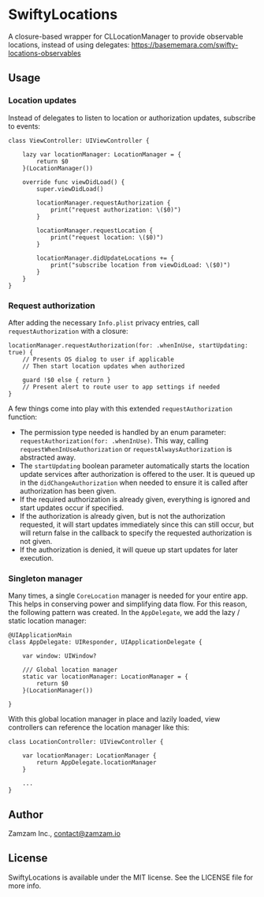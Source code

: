 # SwiftyLocations
A closure-based wrapper for CLLocationManager to provide observable locations, instead of using delegates: https://basememara.com/swifty-locations-observables

## Usage

### Location updates
Instead of delegates to listen to location or authorization updates, subscribe to events:
```
class ViewController: UIViewController {
    
    lazy var locationManager: LocationManager = {
        return $0
    }(LocationManager())
    
    override func viewDidLoad() {
        super.viewDidLoad()
 
        locationManager.requestAuthorization {
            print("request authorization: \($0)")
        }
 
        locationManager.requestLocation {
            print("request location: \($0)")
        }
        
        locationManager.didUpdateLocations += {
            print("subscribe location from viewDidLoad: \($0)")
        }
    }
}
```

### Request authorization
After adding the necessary `Info.plist` privacy entries, call `requestAuthorization` with a closure:
```
locationManager.requestAuthorization(for: .whenInUse, startUpdating: true) {
    // Presents OS dialog to user if applicable
    // Then start location updates when authorized
 
    guard !$0 else { return }
    // Present alert to route user to app settings if needed
}
```
A few things come into play with this extended `requestAuthorization` function:

* The permission type needed is handled by an enum parameter: `requestAuthorization(for: .whenInUse)`. This way, calling `requestWhenInUseAuthorization` or `requestAlwaysAuthorization` is abstracted away.
* The `startUpdating` boolean parameter automatically starts the location update services after authorization is offered to the user. It is queued up in the `didChangeAuthorization` when needed to ensure it is called after authorization has been given.
* If the required authorization is already given, everything is ignored and start updates occur if specified.
* If the authorization is already given, but is not the authorization requested, it will start updates immediately since this can still occur, but will return false in the callback to specify the requested authorization is not given.
* If the authorization is denied, it will queue up start updates for later execution.

### Singleton manager
Many times, a single `CoreLocation` manager is needed for your entire app. This helps in conserving power and simplifying data flow. For this reason, the following pattern was created. In the `AppDelegate`, we add the lazy / static location manager:
```
@UIApplicationMain
class AppDelegate: UIResponder, UIApplicationDelegate {

    var window: UIWindow?

    /// Global location manager
    static var locationManager: LocationManager = {
        return $0
    }(LocationManager())
    
}
```
With this global location manager in place and lazily loaded, view controllers can reference the location manager like this:
```
class LocationController: UIViewController {
    
    var locationManager: LocationManager {
        return AppDelegate.locationManager
    }

    ...
}
```
## Author

Zamzam Inc., contact@zamzam.io

## License

SwiftyLocations is available under the MIT license. See the LICENSE file for more info.
